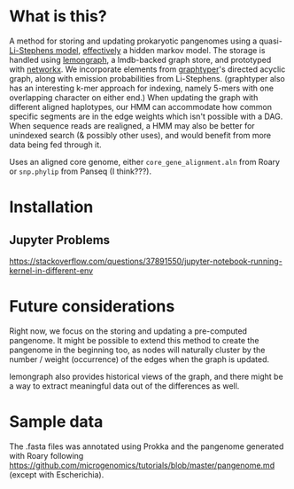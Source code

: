 # What is this?

A method for storing and updating prokaryotic pangenomes using a quasi-[Li-Stephens model](https://www.ncbi.nlm.nih.gov/pubmed/14704198), [effectively](https://www.ncbi.nlm.nih.gov/pubmed/27769991) a hidden markov model.
The storage is handled using [lemongraph](https://github.com/NationalSecurityAgency/lemongraph), a lmdb-backed graph store, and prototyped with [networkx](https://github.com/networkx/networkx).
We incorporate elements from [graphtyper](https://github.com/DecodeGenetics/graphtyper)'s directed acyclic graph, along with emission probabilities from Li-Stephens.
(graphtyper also has an interesting k-mer approach for indexing, namely 5-mers with one overlapping character on either end.)
When updating the graph with different aligned haplotypes, our HMM can accommodate how common specific segments are in the edge weights which isn't possible with a DAG.
When sequence reads are realigned, a HMM may also be better for unindexed search (& possibly other uses), and would benefit from more data being fed through it.

Uses an aligned core genome, either `core_gene_alignment.aln` from Roary or `snp.phylip` from Panseq (I think???).

# Installation

## Jupyter Problems
https://stackoverflow.com/questions/37891550/jupyter-notebook-running-kernel-in-different-env

# Future considerations

Right now, we focus on the storing and updating a pre-computed pangenome.
It might be possible to extend this method to create the pangenome in the beginning too, as nodes will naturally cluster by the number / weight (occurrence) of the edges when the graph is updated.

lemongraph also provides historical views of the graph, and there might be a way to extract meaningful data out of the differences as well.

# Sample data

The .fasta files was annotated using Prokka and the pangenome generated with Roary following https://github.com/microgenomics/tutorials/blob/master/pangenome.md (except with Escherichia).

